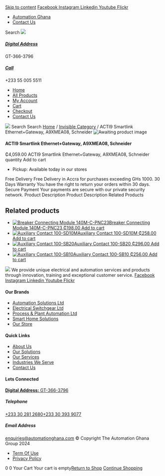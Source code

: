 [Skip to content](https://store.automationghana.com/product/acti9-smartlink-ethernetgateway-a9xmea08-schneider-2/#content)
[ Facebook ](https://www.facebook.com/automationgh/) [ Instagram ](https://www.instagram.com/automationgh/) [ Linkedin ](https://www.linkedin.com/company/the-automation-ghana-limited/) [ Youtube ](https://www.youtube.com/channel/UCurrRDUSm5oIW39VXjn1u0w) [ Flickr ](https://www.flickr.com/photos/181794037@N07/)
  * [ Automation Ghana ](https://automationghana.com)
  * [ Contact Us ](https://store.automationghana.com/contact/)


Search
[ ![](https://store.automationghana.com/wp-content/uploads/2024/04/Website-TAGG-Logo-BLUE.png) ](https://store.automationghana.com/)
[ ](https://maps.app.goo.gl/m4xeaagWCNbLk4jM6)
#####  [ Digital Address ](https://maps.app.goo.gl/m4xeaagWCNbLk4jM6)
GT-366-3796 
[ ](tel:+233550055511)
#####  [ Call ](tel:+233550055511)
+233 55 005 5511 
  * [Home](https://store.automationghana.com/)
  * [All Products](https://store.automationghana.com/shop/)
  * [My Account](https://store.automationghana.com/my-account/)
  * [Cart](https://store.automationghana.com/cart/)
  * [Checkout](https://store.automationghana.com/checkout/)
  * [Contact Us](https://store.automationghana.com/contact/)


[![](https://store.automationghana.com/wp-content/uploads/2024/04/AutomationGhana_logo_white.png)](https://store.automationghana.com)
Search
Search
[Home](https://store.automationghana.com) / [Invisible Category](https://store.automationghana.com/product-category/invisible-category/) / ACTI9 Smartlink Ethernet+Gateway, A9XMEA08, Schneider
![Awaiting product image](https://store.automationghana.com/wp-content/uploads/woocommerce-placeholder-600x600.png)
####  ACTI9 Smartlink Ethernet+Gateway, A9XMEA08, Schneider 
₵4,059.00
ACTI9 Smartlink Ethernet+Gateway, A9XMEA08, Schneider quantity
Add to cart
  * Pickup: Available today in our stores


Free Delivery 
Free Delivery in Accra for purchases exceeding GHs 1000. 
30 Days Warranty 
You have the right to return your orders within 30 days. 
Secure Payment 
Your payments are secure with our private security network. 
Product Description
Product Description
Related Products 
## Related products
  * [![Breaker Connecting Module 140M-C-PNC23](https://store.automationghana.com/wp-content/uploads/2020/12/140M-C-PNC23-300x300.jpg)Breaker Connecting Module 140M-C-PNC23 ₵198.00 ](https://store.automationghana.com/product/breaker-connecting-module-140m-c-pnc23/)
[Add to cart](https://store.automationghana.com/product/acti9-smartlink-ethernetgateway-a9xmea08-schneider-2/?add-to-cart=2973)
  * [![Auxiliary Contact 100-SD10M](https://store.automationghana.com/wp-content/uploads/2020/12/100-SD10M-300x300.jpg)Auxiliary Contact 100-SD10M ₵258.00 ](https://store.automationghana.com/product/auxiliary-contact-100-sd10m/)
[Add to cart](https://store.automationghana.com/product/acti9-smartlink-ethernetgateway-a9xmea08-schneider-2/?add-to-cart=2959)
  * [![Auxiliary Contact 100-SB20](https://store.automationghana.com/wp-content/uploads/2020/11/Allen-Bradley-100S-300x300.jpg)Auxiliary Contact 100-SB20 ₵296.00 ](https://store.automationghana.com/product/auxiliary-contact-100-sb20/)
[Add to cart](https://store.automationghana.com/product/acti9-smartlink-ethernetgateway-a9xmea08-schneider-2/?add-to-cart=2956)
  * [![Auxiliary Contact 100-SB10](https://store.automationghana.com/wp-content/uploads/2020/11/Auxilliary-Contact-300x300.jpg)Auxiliary Contact 100-SB10 ₵256.00 ](https://store.automationghana.com/product/auxiliary-contact-100-sb10/)
[Add to cart](https://store.automationghana.com/product/acti9-smartlink-ethernetgateway-a9xmea08-schneider-2/?add-to-cart=2952)


![](https://store.automationghana.com/wp-content/uploads/2024/04/AutomationGhana_logo_white.png)
We provide unique electrical and automation services and products through innovation, training and exceptional customer service.
[ Facebook ](https://www.facebook.com/automationgh/) [ Instagram ](https://www.instagram.com/automationgh/) [ Linkedin ](https://www.linkedin.com/company/the-automation-ghana-limited/) [ Youtube ](https://www.youtube.com/channel/UCurrRDUSm5oIW39VXjn1u0w) [ Flickr ](https://www.flickr.com/photos/181794037@N07/)
#### Our Brands
  * [ Automation Solutions Ltd ](https://store.automationghana.com/product/acti9-smartlink-ethernetgateway-a9xmea08-schneider-2/)
  * [ Electrical Switchgear Ltd ](https://store.automationghana.com/product/acti9-smartlink-ethernetgateway-a9xmea08-schneider-2/)
  * [ Process & Plant Automation Ltd ](https://store.automationghana.com/product/acti9-smartlink-ethernetgateway-a9xmea08-schneider-2/)
  * [ Smart Home Solutions ](https://store.automationghana.com/product/acti9-smartlink-ethernetgateway-a9xmea08-schneider-2/)
  * [ Our Store ](https://store.automationghana.com/product/acti9-smartlink-ethernetgateway-a9xmea08-schneider-2/)


#### Quick Links
  * [ About Us ](https://store.automationghana.com/product/acti9-smartlink-ethernetgateway-a9xmea08-schneider-2/)
  * [ Our Solutions ](https://store.automationghana.com/product/acti9-smartlink-ethernetgateway-a9xmea08-schneider-2/)
  * [ Our Services ](https://store.automationghana.com/product/acti9-smartlink-ethernetgateway-a9xmea08-schneider-2/)
  * [ Industries We Serve ](https://store.automationghana.com/product/acti9-smartlink-ethernetgateway-a9xmea08-schneider-2/)
  * [ Contact Us ](https://store.automationghana.com/product/acti9-smartlink-ethernetgateway-a9xmea08-schneider-2/)


#### Lets Connected
[**Digital Address:** GT-366-3796](https://maps.app.goo.gl/m4xeaagWCNbLk4jM6)
#####  Telephone 
[ +233 30 281 2680](tel:+233302812680)[+233 30 393 9077](https://store.automationghana.com/product/acti9-smartlink-ethernetgateway-a9xmea08-schneider-2/+233303939077)
#####  Email Address 
enquiries@automationghana.com 
© Copyright The Automation Ghana Group 2024
  * [ Term Of Use ](https://store.automationghana.com/product/acti9-smartlink-ethernetgateway-a9xmea08-schneider-2/)
  * [ Privacy Policy ](https://store.automationghana.com/product/acti9-smartlink-ethernetgateway-a9xmea08-schneider-2/)


0
0
Your Cart
Your cart is empty[Return to Shop](https://store.automationghana.com/shop/)
[Continue Shopping](https://store.automationghana.com/product/acti9-smartlink-ethernetgateway-a9xmea08-schneider-2/)

